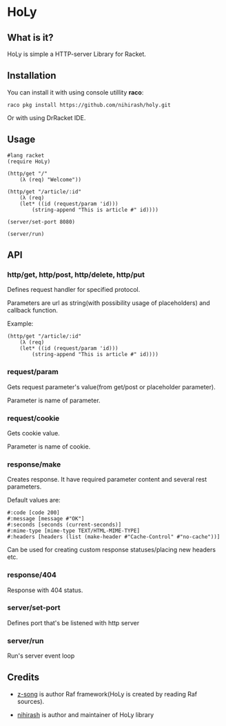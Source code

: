 # HoLy

## What is it?

HoLy is simple a HTTP-server Library for Racket.

## Installation

You can install it with using console utillity **raco**:

```
raco pkg install https://github.com/nihirash/holy.git
```

Or with using DrRacket IDE.

## Usage

```racket
#lang racket
(require HoLy)

(http/get "/"
    (λ (req) "Welcome"))

(http/get "/article/:id"
    (λ (req)
	(let* ((id (request/param 'id)))
	    (string-append "This is article #" id))))

(server/set-port 8080)

(server/run)
```

## API

### http/get, http/post, http/delete, http/put

Defines request handler for specified protocol.

Parameters are url as string(with possibility usage of placeholders) and callback function.

Example:

```racket
(http/get "/article/:id"
    (λ (req)
	(let* ((id (request/param 'id)))
	    (string-append "This is article #" id))))
```

### request/param

Gets request parameter's value(from get/post or placeholder parameter).

Parameter is name of parameter.

### request/cookie

Gets cookie value.

Parameter is name of cookie.

### response/make

Creates response. It have required parameter content and several rest parameters. 

Default values are: 
```
#:code [code 200]
#:message [message #"OK"]
#:seconds [seconds (current-seconds)]
#:mime-type [mime-type TEXT/HTML-MIME-TYPE]
#:headers [headers (list (make-header #"Cache-Control" #"no-cache"))]
```

Can be used for creating custom response statuses/placing new headers etc.

### response/404

Response with 404 status. 

### server/set-port

Defines port that's be listened with http server

### server/run

Run's server event loop

## Credits

 * [z-song](https://github.com/z-song/raf/) is author Raf framework(HoLy is created by reading Raf sources).
 
 * [nihirash](https://github.com/nihirash/) is author and maintainer of HoLy library
